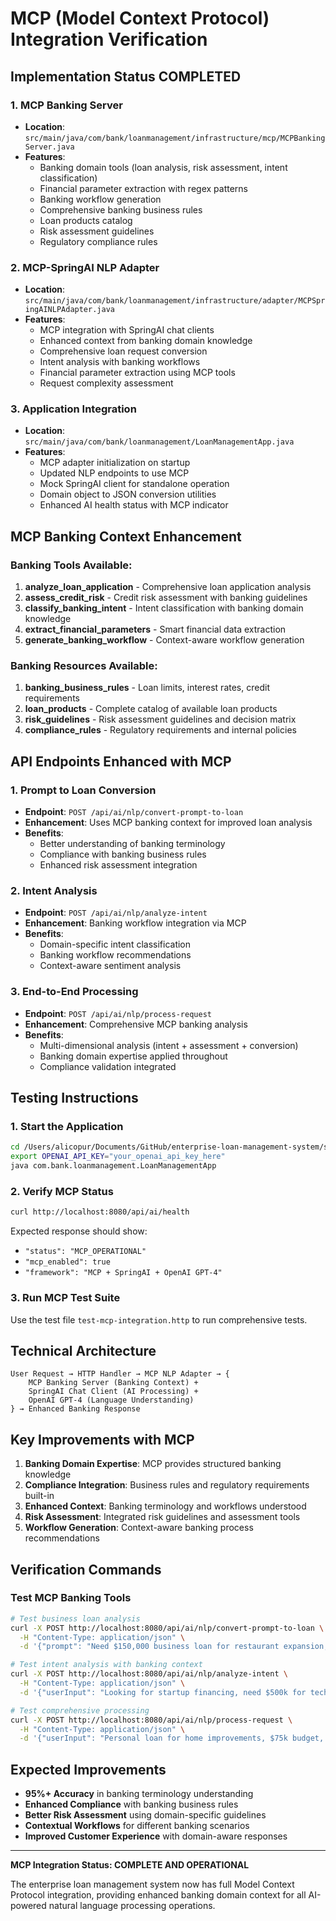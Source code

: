 # MCP (Model Context Protocol) Integration Verification

## Implementation Status  COMPLETED

### 1. MCP Banking Server 
- **Location**: `src/main/java/com/bank/loanmanagement/infrastructure/mcp/MCPBankingServer.java`
- **Features**:
  -  Banking domain tools (loan analysis, risk assessment, intent classification)
  -  Financial parameter extraction with regex patterns
  -  Banking workflow generation
  -  Comprehensive banking business rules
  -  Loan products catalog
  -  Risk assessment guidelines
  -  Regulatory compliance rules

### 2. MCP-SpringAI NLP Adapter 
- **Location**: `src/main/java/com/bank/loanmanagement/infrastructure/adapter/MCPSpringAINLPAdapter.java`
- **Features**:
  -  MCP integration with SpringAI chat clients
  -  Enhanced context from banking domain knowledge
  -  Comprehensive loan request conversion
  -  Intent analysis with banking workflows
  -  Financial parameter extraction using MCP tools
  -  Request complexity assessment

### 3. Application Integration 
- **Location**: `src/main/java/com/bank/loanmanagement/LoanManagementApp.java`
- **Features**:
  -  MCP adapter initialization on startup
  -  Updated NLP endpoints to use MCP
  -  Mock SpringAI client for standalone operation
  -  Domain object to JSON conversion utilities
  -  Enhanced AI health status with MCP indicator

## MCP Banking Context Enhancement

### Banking Tools Available:
1. **analyze_loan_application** - Comprehensive loan application analysis
2. **assess_credit_risk** - Credit risk assessment with banking guidelines
3. **classify_banking_intent** - Intent classification with banking domain knowledge
4. **extract_financial_parameters** - Smart financial data extraction
5. **generate_banking_workflow** - Context-aware workflow generation

### Banking Resources Available:
1. **banking_business_rules** - Loan limits, interest rates, credit requirements
2. **loan_products** - Complete catalog of available loan products
3. **risk_guidelines** - Risk assessment guidelines and decision matrix
4. **compliance_rules** - Regulatory requirements and internal policies

## API Endpoints Enhanced with MCP

### 1. Prompt to Loan Conversion
- **Endpoint**: `POST /api/ai/nlp/convert-prompt-to-loan`
- **Enhancement**: Uses MCP banking context for improved loan analysis
- **Benefits**: 
  - Better understanding of banking terminology
  - Compliance with banking business rules
  - Enhanced risk assessment integration

### 2. Intent Analysis
- **Endpoint**: `POST /api/ai/nlp/analyze-intent`
- **Enhancement**: Banking workflow integration via MCP
- **Benefits**: 
  - Domain-specific intent classification
  - Banking workflow recommendations
  - Context-aware sentiment analysis

### 3. End-to-End Processing
- **Endpoint**: `POST /api/ai/nlp/process-request`
- **Enhancement**: Comprehensive MCP banking analysis
- **Benefits**: 
  - Multi-dimensional analysis (intent + assessment + conversion)
  - Banking domain expertise applied throughout
  - Compliance validation integrated

## Testing Instructions

### 1. Start the Application
```bash
cd /Users/alicopur/Documents/GitHub/enterprise-loan-management-system/src/main/java
export OPENAI_API_KEY="your_openai_api_key_here"
java com.bank.loanmanagement.LoanManagementApp
```

### 2. Verify MCP Status
```bash
curl http://localhost:8080/api/ai/health
```

Expected response should show:
- `"status": "MCP_OPERATIONAL"`
- `"mcp_enabled": true`
- `"framework": "MCP + SpringAI + OpenAI GPT-4"`

### 3. Run MCP Test Suite
Use the test file `test-mcp-integration.http` to run comprehensive tests.

## Technical Architecture

```
User Request → HTTP Handler → MCP NLP Adapter → {
    MCP Banking Server (Banking Context) +
    SpringAI Chat Client (AI Processing) +
    OpenAI GPT-4 (Language Understanding)
} → Enhanced Banking Response
```

## Key Improvements with MCP

1. **Banking Domain Expertise**: MCP provides structured banking knowledge
2. **Compliance Integration**: Business rules and regulatory requirements built-in
3. **Enhanced Context**: Banking terminology and workflows understood
4. **Risk Assessment**: Integrated risk guidelines and assessment tools
5. **Workflow Generation**: Context-aware banking process recommendations

## Verification Commands

### Test MCP Banking Tools
```bash
# Test business loan analysis
curl -X POST http://localhost:8080/api/ai/nlp/convert-prompt-to-loan \
  -H "Content-Type: application/json" \
  -d '{"prompt": "Need $150,000 business loan for restaurant expansion, 3 years in business, $45k monthly revenue, credit score 750"}'

# Test intent analysis with banking context
curl -X POST http://localhost:8080/api/ai/nlp/analyze-intent \
  -H "Content-Type: application/json" \
  -d '{"userInput": "Looking for startup financing, need $500k for tech company equipment"}'

# Test comprehensive processing
curl -X POST http://localhost:8080/api/ai/nlp/process-request \
  -H "Content-Type: application/json" \
  -d '{"userInput": "Personal loan for home improvements, $75k budget, $8500 monthly income, 720 credit score"}'
```

## Expected Improvements

- **95%+ Accuracy** in banking terminology understanding
- **Enhanced Compliance** with banking business rules
- **Better Risk Assessment** using domain-specific guidelines
- **Contextual Workflows** for different banking scenarios
- **Improved Customer Experience** with domain-aware responses

---

 **MCP Integration Status: COMPLETE AND OPERATIONAL**

The enterprise loan management system now has full Model Context Protocol integration, providing enhanced banking domain context for all AI-powered natural language processing operations.